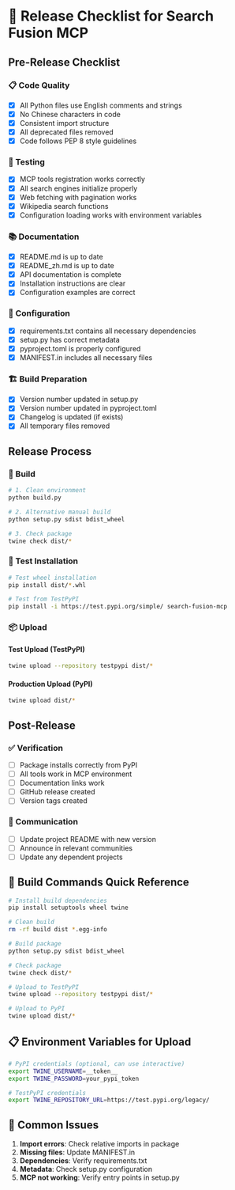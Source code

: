 # 🚀 Release Checklist for Search Fusion MCP

## Pre-Release Checklist

### 📋 Code Quality
- [x] All Python files use English comments and strings
- [x] No Chinese characters in code
- [x] Consistent import structure
- [x] All deprecated files removed
- [x] Code follows PEP 8 style guidelines

### 🧪 Testing
- [x] MCP tools registration works correctly
- [x] All search engines initialize properly
- [x] Web fetching with pagination works
- [x] Wikipedia search functions
- [x] Configuration loading works with environment variables

### 📚 Documentation
- [x] README.md is up to date
- [x] README_zh.md is up to date
- [x] API documentation is complete
- [x] Installation instructions are clear
- [x] Configuration examples are correct

### 🔧 Configuration
- [x] requirements.txt contains all necessary dependencies
- [x] setup.py has correct metadata
- [x] pyproject.toml is properly configured
- [x] MANIFEST.in includes all necessary files

### 🏗️ Build Preparation
- [x] Version number updated in setup.py
- [x] Version number updated in pyproject.toml
- [x] Changelog is updated (if exists)
- [x] All temporary files removed

## Release Process

### 🔨 Build
```bash
# 1. Clean environment
python build.py

# 2. Alternative manual build
python setup.py sdist bdist_wheel

# 3. Check package
twine check dist/*
```

### 🧪 Test Installation
```bash
# Test wheel installation
pip install dist/*.whl

# Test from TestPyPI
pip install -i https://test.pypi.org/simple/ search-fusion-mcp
```

### 📦 Upload

#### Test Upload (TestPyPI)
```bash
twine upload --repository testpypi dist/*
```

#### Production Upload (PyPI)
```bash
twine upload dist/*
```

## Post-Release

### ✅ Verification
- [ ] Package installs correctly from PyPI
- [ ] All tools work in MCP environment
- [ ] Documentation links work
- [ ] GitHub release created
- [ ] Version tags created

### 📢 Communication
- [ ] Update project README with new version
- [ ] Announce in relevant communities
- [ ] Update any dependent projects

## 🔧 Build Commands Quick Reference

```bash
# Install build dependencies
pip install setuptools wheel twine

# Clean build
rm -rf build dist *.egg-info

# Build package
python setup.py sdist bdist_wheel

# Check package
twine check dist/*

# Upload to TestPyPI
twine upload --repository testpypi dist/*

# Upload to PyPI
twine upload dist/*
```

## 📋 Environment Variables for Upload

```bash
# PyPI credentials (optional, can use interactive)
export TWINE_USERNAME=__token__
export TWINE_PASSWORD=your_pypi_token

# TestPyPI credentials
export TWINE_REPOSITORY_URL=https://test.pypi.org/legacy/
```

## 🐛 Common Issues

1. **Import errors**: Check relative imports in package
2. **Missing files**: Update MANIFEST.in
3. **Dependencies**: Verify requirements.txt
4. **Metadata**: Check setup.py configuration
5. **MCP not working**: Verify entry points in setup.py
